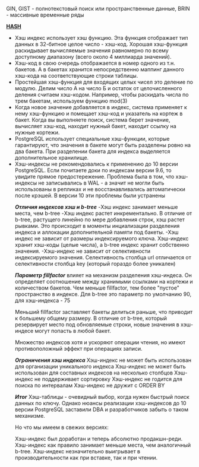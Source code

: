GIN, GIST - полнотекстовый поиск или пространственные данные, 
BRIN - массивные временные ряды

<u>**HASH**</u>
<ul>
  <li>Хэш индекс использует хэш функцию. Эта функция отображает тип данных в 32-битное целое число - хэш-код. Хорошая хэш-функция раскидывает вычисляемые значения равномерно по всему доступному диапазону (всего около 4 миллиарда значений).</li>

<li>Хэш-код в свою очередь отображается в номер одного из т.н. бакетов. А в бакетах хранится непосредственно маппинг данного хэш-кода на соответствующие строки таблицы.</li>

<li>Простейшая хэш-функция для входящих целых чисел это деление по модулю. Делим число А на число Б и остаток от целочисленного деления считаем хэш-кодом. Например, чтобы раскидать числа по трем бакетам, используем функцию mod(3)</li>

<li>Когда новое значение добавляется в индекс, система применяет к нему хэш-функцию и помещает хэш-код и указатель на кортеж в бакет.
Когда вы выполняете поиск, система берет значение, вычисляет хэш-код, находит нужный бакет, находит ссылку на нужные кортежи.</li>

<li>PostgreSQL использует специальные хэш-функции, которые гарантируют, что значения в бакете могут быть разделены ровно на два бакета. При разделении бакета для индекса выделяется дополнительное хранилище.</li>

<li>Хэш-индексы не рекомендовались к применению до 10 версии PostgreSQL. Если почитаете доки по индексам версии 9.6, то увидите прямое предостережение. Проблема была в том, что хэш-индексы не записывались в WAL - а значит не могли быть использованы в репликах и не восстанавливались автоматически после крэшей. В версии 10 эти проблемы были устранены</li>

***Отличия индексов хэш и b-tree***
-Хэш индекс занимает меньше места, чем b-tree
-Хэш индекс растет инкрементально. В отличие от b-tree, растущего линейно по мере добавления строк, хэш растет рывками. Это происходит в моменты инциализации разделения индекса и аллокации дополнительной памяти под бакеты.
-Хэш индекс не зависит от размеры индексируемого ключа. Хэш-индекс хранит хэш-коды (целые числа), а b-tree индекс хранит собственно значения.
-Хэш-индекс не зависит от селективности индексируемого значения. Селективность столбца url отличается от селективности столбца key (который гораздо более уникален)

***Параметр fillfactor*** влияет на механизм разделения хэш-индеса. Он определяет соотношение между хранимыми ссылками на кортежи и количеством бакетов. Чем меньше fillfactor, тем более "пустое" пространство в индексе.
Для b-tree это параметр по умолчанию 90, для хэш-индекса - 75

Меньший fillfactor заставляет бакеты делиться раньше, что приводит к большему общему размеру. В отличие от b-tree, который резервирует место под обновляемые строки, новые значения в хэш-индесе могут попасть в любой бакет.

Множество индексов хотя и ускоряют операции чтения, но имеют противоположный эффект при операциях записи.

***Ограничения хэш индекса***
Хэш-индекс не может быть использован для организации уникального индекса
Хэш-индекс не может быть использован для составных индексов на несколько столбцов
Хэш-индекс не поддерживает сортировку
Хэш-индекс не годится для поиска по интервалам
Хэш-индекс не дружит с ORDER BY

***Итог***
Хэш-таблицы - очевидный выбор, когда нужен быстрый поиск данных по ключу. Однако нюансы реализации хэш-индексов до 10 версии PostgreSQL заставили DBA и разработчиков забыть о таком механизме.

Но что мы имеем в свежих версиях:

Хэш-индекс был доработан и теперь абсолютно продакшн-реди.
Хэш-индекс как правило занимает меньше места, чем аналогичный b-tree.
Хэш-индекс незначительно выигрывает в производительности как при вставке, так и при чтении.

